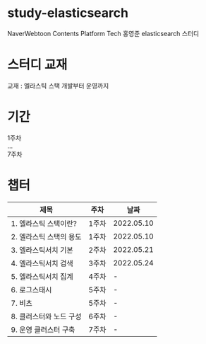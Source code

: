 # study-elasticsearch

NaverWebtoon Contents Platform Tech 홍영준 elasticsearch 스터디

# 스터디 교재
교재 : 엘라스틱 스택 개발부터 운영까지

# 기간
1주차  
...  
7주차  

# 챕터
|제목|주차|날짜|
|---|---|---|
|1. 엘라스틱 스택이란?|1주차|2022.05.10|
|2. 엘라스틱 스택의 용도|1주차|2022.05.10|
|3. 엘라스틱서치 기본|2주차|2022.05.21|
|4. 엘라스틱서치 검색|3주차|2022.05.24|
|5. 엘라스틱서치 집계|4주차|-|
|6. 로그스태시|5주차|-|
|7. 비츠|5주차|-|
|8. 클러스터와 노드 구성|6주차|-|
|9. 운영 클러스터 구축|7주차|-|
